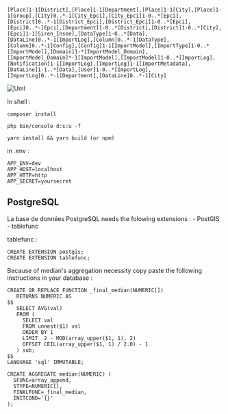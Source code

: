 
````
[Place]1-1[District],[Place]1-1[Department],[Place]1-1[City],[Place]1-1[Group],[City]0..*-1[City_Epci],[City_Epci]1-0..*[Epci],[District]0..*-1[District_Epci],[District_Epci]1-0..*[Epci],[Epci]0..*-[Epci],[Department]1-0..*[District],[District]1-0..*[City],[Epci]1-1[Siren_Insee],[DataType]1-0..*[Data],[DataLine]0..*-1[ImportLog],[Column]0..*-1[DataType],[Column]0..*-1[Config],[Config]1-1[ImportModel],[ImportType]1-0..*[ImportModel],[Domain]1-*[ImportModel_Domain],[ImportModel_Domain]*-1[ImportModel],[ImportModel]1-0..*[ImportLog],[Notification]1-1[ImportLog],[ImportLog]1-1[ImportMetadata],[DataLine]1-1..*[Data],[User]1-0..*[ImportLog],[ImportLog]0..*-1[Department],[DataLine]0..*-1[City]
````

![Uml](http://yuml.me/diagram/plain/class/[Place]1-1[District],[Place]1-1[Department],[Place]1-1[City],[Place]1-1[Group],[City]0..*-1[City_Epci],[City_Epci]1-0..*[Epci],[District]0..*-1[District_Epci],[District_Epci]1-0..*[Epci],[Epci]0..*-[Epci],[Department]1-0..*[District],[District]1-0..*[City],[Epci]1-1[Siren_Insee],[DataType]1-0..*[Data],[DataLine]0..*-1[ImportLog],[Column]0..*-1[DataType],[Column]0..*-1[Config],[Config]1-1[ImportModel],[ImportType]1-0..*[ImportModel],[Domain]1-*[ImportModel_Domain],[ImportModel_Domain]*-1[ImportModel],[ImportModel]1-0..*[ImportLog],[Notification]1-1[ImportLog],[ImportLog]1-1[ImportMetadata],[DataLine]1-1..*[Data],[User]1-0..*[ImportLog],[ImportLog]0..*-1[Department],[DataLine]0..*-1[City])

In shell :

````
composer install

php bin/console d:s:u -f

yarn install && yarn build (or npm)
````
in .env : 
````
APP_ENV=dev
APP_HOST=localhost
APP_HTTP=http
APP_SECRET=yoursecret

````

PostgreSQL 
--------------

La base de données PostgreSQL needs the folowing extensions :
    - PostGIS
    - tablefunc

tablefunc : 

````
CREATE EXTENSION postgis;
CREATE EXTENSION tablefunc;
````

Because of median's aggregation necessity copy paste the following instructions in your database :

````
CREATE OR REPLACE FUNCTION _final_median(NUMERIC[])
   RETURNS NUMERIC AS
$$
   SELECT AVG(val)
   FROM (
     SELECT val
     FROM unnest($1) val
     ORDER BY 1
     LIMIT  2 - MOD(array_upper($1, 1), 2)
     OFFSET CEIL(array_upper($1, 1) / 2.0) - 1
   ) sub;
$$
LANGUAGE 'sql' IMMUTABLE;
 
CREATE AGGREGATE median(NUMERIC) (
  SFUNC=array_append,
  STYPE=NUMERIC[],
  FINALFUNC=_final_median,
  INITCOND='{}'
);
````
